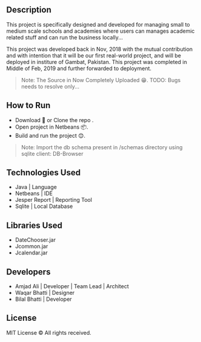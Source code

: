 ## Description

This project is specifically designed and developed for managing small to medium scale schools and academies where users can manages academic related stuff and can run the business locally...

This project was developed back in Nov, 2018 with the mutual contribution and with intention that it will be our first real-world project, and will be deployed in institure of Gambat, Pakistan. This project was completed in Middle of Feb, 2019 and further forwarded to deployment.

> Note: The Source in Now Completely Uploaded 😁. TODO: Bugs needs to resolve only...

## How to Run

- Download 🔽 or Clone the repo .
- Open project in Netbeans 📦.
- Build and run the project 😊.

> Note: Import the db schema present in /schemas directory using sqlite client: DB-Browser 

## Technologies Used

- Java | Language
- Netbeans | IDE
- Jesper Report | Reporting Tool
- Sqlite | Local Database

## Libraries Used

- DateChooser.jar
- Jcommon.jar
- Jcalendar.jar

## Developers

- Amjad Ali | Developer | Team Lead | Architect
- Waqar Bhatti | Designer
- Bilal Bhatti | Developer

## License

MIT License © All rights received.
